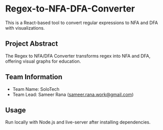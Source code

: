 # Regex-to-NFA-DFA-Converter 
This is a React-based tool to convert regular expressions to NFA and DFA with visualizations. 
 
## Project Abstract 
The Regex to NFA/DFA Converter transforms regex into NFA and DFA, offering visual graphs for education. 
 
## Team Information 
- Team Name: SoloTech 
- Team Lead: Sameer Rana (sameer.rana.work@gmail.com) 
 
## Usage 
Run locally with Node.js and live-server after installing dependencies. 
